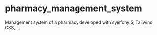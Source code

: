 # pharmacy_management_system
Management system of a pharmacy developed with symfony 5, Tailwind CSS, ...
